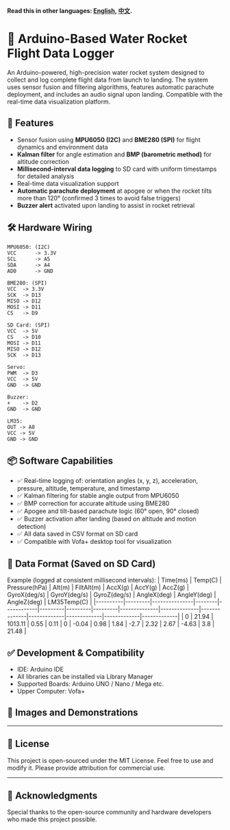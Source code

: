 **Read this in other languages: [English](README.md), [中文](README_ZH.md).**

# 🚀 Arduino-Based Water Rocket Flight Data Logger

An Arduino-powered, high-precision water rocket system designed to collect and log complete flight data from launch to landing. The system uses sensor fusion and filtering algorithms, features automatic parachute deployment, and includes an audio signal upon landing. Compatible with the real-time data visualization platform.

## 🧠 Features

- Sensor fusion using **MPU6050 (I2C)** and **BME280 (SPI)** for flight dynamics and environment data
- **Kalman filter** for angle estimation and **BMP (barometric method)** for altitude correction
- **Millisecond-interval data logging** to SD card with uniform timestamps for detailed analysis
- Real-time data visualization support
- **Automatic parachute deployment** at apogee or when the rocket tilts more than 120° (confirmed 3 times to avoid false triggers)
- **Buzzer alert** activated upon landing to assist in rocket retrieval

## 🛠️ Hardware Wiring
```
MPU6050: (I2C)
VCC      -> 3.3V
SCL      -> A5
SDA      -> A4
AD0      -> GND

BME280: (SPI)
VCC  -> 3.3V
SCK  -> D13
MISO -> D12
MOSI -> D11
CS   -> D9

SD Card: (SPI)
VCC  -> 5V
CS   -> D10
MOSI -> D11
MISO -> D12
SCK  -> D13

Servo:
PWM  -> D3
VCC  -> 5V
GND  -> GND

Buzzer:
+    -> D2
GND  -> GND 

LM35:
OUT -> A0
VCC -> 5V
GND -> GND
```

## 📦 Software Capabilities

- ✅ Real-time logging of: orientation angles (x, y, z), acceleration, pressure, altitude, temperature, and timestamp  
- ✅ Kalman filtering for stable angle output from MPU6050  
- ✅ BMP correction for accurate altitude using BME280  
- ✅ Apogee and tilt-based parachute logic (60° open, 90° closed)  
- ✅ Buzzer activation after landing (based on altitude and motion detection)  
- ✅ All data saved in CSV format on SD card  
- ✅ Compatible with Vofa+ desktop tool for visualization

## 📂 Data Format (Saved on SD Card)

Example (logged at consistent millisecond intervals):
| Time(ms) | Temp(C) | Pressure(hPa) | Alt(m) | FiltAlt(m) | AccX(g) | AccY(g) | AccZ(g) | GyroX(deg/s) | GyroY(deg/s) | GyroZ(deg/s) | AngleX(deg) | AngleY(deg) | AngleZ(deg) | LM35Temp(C) |
|----------|---------|---------------|--------|------------|---------|---------|---------|--------------|--------------|--------------|-------------|-------------|-------------|-------------|
| 0        | 21.94   | 1013.11       | 0.55   | 0.11       | 0       | -0.04   | 0.98    | 1.84         | -2.7         | 2.32         | 2.67        | -4.63       | 3.8         | 21.48       |



## ✅ Development & Compatibility

- IDE: Arduino IDE  
- All libraries can be installed via Library Manager  
- Supported Boards: Arduino UNO / Nano / Mega etc.  
- Upper Computer: Vofa+  

## 📸 Images and Demonstrations

<!-- > (Insert photos of your system, wiring diagram, or Vofa+ plots here) -->

---

## 📄 License

This project is open-sourced under the MIT License. Feel free to use and modify it. Please provide attribution for commercial use.

---

## 🙌 Acknowledgments

Special thanks to the open-source community and hardware developers who made this project possible.
